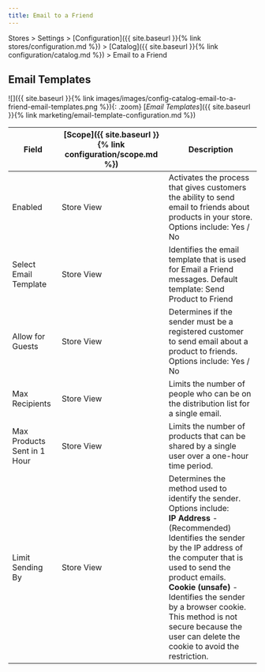 ```yaml
---
title: Email to a Friend
---
```


Stores > Settings > [Configuration]({{ site.baseurl }}{% link stores/configuration.md %}) > [Catalog]({{ site.baseurl }}{% link configuration/catalog.md %}) > Email to a Friend

## Email Templates

![]({{ site.baseurl }}{% link images/images/config-catalog-email-to-a-friend-email-templates.png %}){: .zoom}
[_Email Templates_]({{ site.baseurl }}{% link marketing/email-template-configuration.md %})

|Field|[Scope]({{ site.baseurl }}{% link configuration/scope.md %})|Description|
|--- |--- |--- |
|Enabled|Store View|Activates the process that gives customers the ability to send email to friends about products in your store. Options include: Yes / No|
|Select Email Template|Store View|Identifies the email template that is used for Email a Friend messages. Default template: Send Product to Friend|
|Allow for Guests|Store View|Determines if the sender must be a registered customer to send email about a product to friends. Options include: Yes / No|
|Max Recipients|Store View|Limits the number of people who can be on the distribution list for a single email.|
|Max Products Sent in 1  Hour|Store View|Limits the number of products   that can be shared by a single user over a one-hour time period.|
|Limit Sending By|Store View|Determines the method used to identify the sender. Options include: <br/>**IP Address** - (Recommended) Identifies the sender by the IP address of the computer that is used to send the product emails. <br/>**Cookie (unsafe)** - Identifies the sender by a browser cookie. This method is not secure because the user can delete the cookie to avoid the restriction.|
